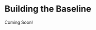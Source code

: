 # Building the Baseline

Coming Soon!

<!--

## Learning Objectives

* Understand when it makes sense to develop a custom application for Liferay DXP
* Learn about Service Builder and service.xml

## Tasks to Accomplish

* Create the Assignment Service
* Implement Assignment Local Service
* Implement Assignment Remote Service

## Exercise Prerequisites

* Java JDK installed to run Liferay
    - Download here: <a href="https://www.oracle.com/technetwork/java/javase/downloads/jdk8-downloads-2133151.html">https://www.oracle.com/technetwork/java/javase/downloads/jdk8-downloads-2133151.html</a>
    - Instructions on installation here: <a href="https://www.java.com/en/download/help/download_options.xml">https://www.java.com/en/download/help/download_options.xml</a>
* Liferay Developer Studio installed with the "Gradebook Workspace" already created
	- This was done in the previous training module

-->